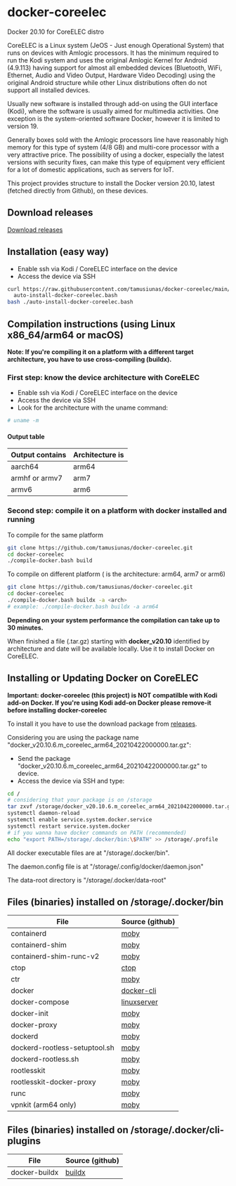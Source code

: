 # docker-coreelec
Docker 20.10 for CoreELEC distro

CoreELEC is a Linux system (JeOS - Just enough Operational System) that runs on devices with Amlogic processors. It has the minimum required to run the Kodi system and uses the original Amlogic Kernel for Android (4.9.113) having support for almost all embedded devices (Bluetooth, WiFi, Ethernet, Audio and Video Output, Hardware Video Decoding) using the original Android structure while other Linux distributions often do not support all installed devices.

Usually new software is installed through add-on using the GUI interface (Kodi), where the software is usually aimed for multimedia activities. One exception is the system-oriented software Docker, however it is limited to version 19.

Generally boxes sold with the Amlogic processors line have reasonably high memory for this type of system (4/8 GB) and multi-core processor with a very attractive price. The possibility of using a docker, especially the latest versions with security fixes, can make this type of equipment very efficient for a lot of domestic applications, such as servers for IoT.

This project provides structure to install the Docker version 20.10, latest (fetched directly from Github), on these devices.

## Download releases

[Download releases](https://github.com/tamusiunas/docker-coreelec/releases)

## Installation (easy way)

- Enable ssh via Kodi / CoreELEC interface on the device
- Access the device via SSH

```bash
curl https://raw.githubusercontent.com/tamusiunas/docker-coreelec/main/auto-install-docker-coreelec.bash > \
  auto-install-docker-coreelec.bash
bash ./auto-install-docker-coreelec.bash
```

## Compilation instructions (using Linux x86_64/arm64 or macOS)
**Note: If you're compiling it on a platform with a different target architecture, you have to use cross-compiling (buildx).**

### First step: know the device architecture with CoreELEC
- Enable ssh via Kodi / CoreELEC interface on the device
- Access the device via SSH
- Look for the architecture with the uname command:

```bash
# uname -m
```

#### Output table

Output contains |Architecture is
------|------------
aarch64|arm64
armhf or armv7   |arm7
armv6   |arm6

### Second step: compile it on a platform with docker installed and running

To compile for the same platform

```bash
git clone https://github.com/tamusiunas/docker-coreelec.git
cd docker-coreelec
./compile-docker.bash build
```

To compile on different platform (<arch> is the architecture: arm64, arm7 or arm6)

```bash
git clone https://github.com/tamusiunas/docker-coreelec.git
cd docker-coreelec
./compile-docker.bash buildx -a <arch>
# example: ./compile-docker.bash buildx -a arm64
```

**Depending on your system performance the compilation can take up to 30 minutes.**

When finished a file (.tar.gz) starting with **docker_v20.10** identified by architecture and date will be available locally. Use it to install Docker on CoreELEC.

## Installing or Updating Docker on CoreELEC 

**Important: docker-coreelec (this project) is NOT compatilble with Kodi add-on Docker. If you're using Kodi add-on Docker please remove-it before installing docker-coreelec**

To install it you have to use the download package from [releases](https://github.com/tamusiunas/docker-coreelec/releases).

Considering you are using the package name "docker\_v20.10.6.m_coreelec\_arm64\_20210422000000.tar.gz":

- Send the package "docker\_v20.10.6.m_coreelec\_arm64\_20210422000000.tar.gz" to device.
- Access the device via SSH and type:

```bash
cd /
# considering that your package is on /storage
tar zxvf /storage/docker_v20.10.6.m_coreelec_arm64_20210422000000.tar.gz
systemctl daemon-reload
systemctl enable service.system.docker.service  
systemctl restart service.system.docker
# if you wanna have docker commands on PATH (recommended)
echo "export PATH=/storage/.docker/bin:\$PATH" >> /storage/.profile
```

All docker executable files are at "/storage/.docker/bin". 

The daemon.config file is at "/storage/.config/docker/daemon.json"

The data-root directory is "/storage/.docker/data-root"

## Files (binaries) installed on /storage/.docker/bin

File | Source (github)
-----|-------
containerd | [moby](https://github.com/moby/moby)
containerd-shim | [moby](https://github.com/moby/moby)
containerd-shim-runc-v2 | [moby](https://github.com/moby/moby)
ctop | [ctop](https://github.com/bcicen/ctop)
ctr | [moby](https://github.com/moby/moby)
docker | [docker-cli](https://github.com/docker/cli)
docker-compose | [linuxserver](https://github.com/linuxserver/docker-docker-compose)
docker-init | [moby](https://github.com/moby/moby)
docker-proxy | [moby](https://github.com/moby/moby)
dockerd | [moby](https://github.com/moby/moby)
dockerd-rootless-setuptool.sh | [moby](https://github.com/moby/moby)
dockerd-rootless.sh | [moby](https://github.com/moby/moby)
rootlesskit | [moby](https://github.com/moby/moby)
rootlesskit-docker-proxy | [moby](https://github.com/moby/moby)
runc | [moby](https://github.com/moby/moby)
vpnkit (arm64 only) | [moby](https://github.com/moby/moby)

## Files (binaries) installed on /storage/.docker/cli-plugins

File | Source (github)
-----|-------
docker-buildx | [buildx](https://github.com/docker/buildx)
